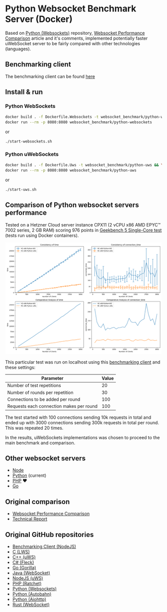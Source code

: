 # Python Websocket Benchmark Server (Docker)

Based on [Python (Websockets)](https://github.com/matttomasetti/Python-Websockets_Websocket-Benchmark-Server) repository,
[Websocket Performance Comparison](https://matttomasetti.medium.com/websocket-performance-comparison-10dc89367055) article
and it's comments, implemented potentially faster uWebSocket server to be fairly compared with other technologies (languages).


## Benchmarking client

The benchmarking client can be found [here](https://github.com/wiz00/Websocket-Benchmark-Client)

## Install & run

### Python WebSockets

```bash
docker build . -f Dockerfile.Websockets -t websocket_benchmark/python-websockets && \
docker run --rm -p 8080:8080 websocket_benchmark/python-websockets
```

or

```bash
./start-websockets.sh
```

### Python uWebSockets

```bash
docker build . -f Dockerfile.Uws -t websocket_benchmark/python-uws && \
docker run --rm -p 8080:8080 websocket_benchmark/python-uws
```

or

```bash
./start-uws.sh
```

## Comparison of Python websocket servers performance

Tested on a Hetzner Cloud server instance CPX11 (2 vCPU x86 AMD EPYC™️ 7002 series, 2 GB RAM) scoring 976 points in [Geekbench 5 Single-Core test](https://browser.geekbench.com/v5/cpu/22659970) (tests run using Docker containers).

![Python Websockets vs uWebSockets on Docker on Hetzner Cloud VPS CPX11](assets/Hetzner_Cloud_CPX11_x86_Python.png)

This particular test was run on localhost using this [benchmarking client](https://github.com/wiz00/Websocket-Benchmark-Client) and these settings:

| Parameter | Value |
| --- | --- |
| Number of test repetitions | 20 |
| Number of rounds per repetition | 30 |
| Connections to be added per round | 100 |
| Requests each connection makes per round | 100 |

The test started with 100 connections sending 10k requests in total and ended up with 3000 connections sending 300k requests in total per round. This was repeated 20 times.

In the results, uWebSockets implementations was chosen to proceed to the main benchmark and comparison.

## Other websocket servers

* [Node](https://github.com/wiz00/Websocket-Benchmark-Node)
* [Python](https://github.com/wiz00/Websocket-Benchmark-Python) (current)
* [PHP](https://github.com/wiz00/Websocket-Benchmark-PHP) ❤️
* [Go](https://github.com/wiz00/Websocket-Benchmark-Go)

## Original comparison

* [Websocket Performance Comparison](https://matttomasetti.medium.com/websocket-performance-comparison-10dc89367055)
* [Technical Report](https://www.researchgate.net/publication/348993267_An_Analysis_of_the_Performance_of_Websockets_in_Various_Programming_Languages_and_Libraries)

## Original GitHub repositories

* [Benchmarking Client (NodeJS)](https://github.com/matttomasetti/NodeJS_Websocket-Benchmark-Client)
* [C (LWS)](https://github.com/matttomasetti/C-LWS_Websocket-Benchmark-Server)
* [C++ (uWS)](https://github.com/matttomasetti/CPP-uWS_Websocket-Benchmark-Server)
* [C# (Fleck)](https://github.com/matttomasetti/CS-Fleck_Websocket-Benchmark-Server)
* [Go (Gorilla)](https://github.com/matttomasetti/Go-Gorilla_Websocket-Benchmark-Server)
* [Java (WebSocket)](https://github.com/matttomasetti/Java-WebSocket_Websocket-Benchmark-Server)
* [NodeJS (uWS)](https://github.com/matttomasetti/NodeJS-uWS_Websocket-Benchmark-Server)
* [PHP (Ratchet)](https://github.com/matttomasetti/PHP-Ratchet_Websocket-Benchmark-Server)
* [Python (Websockets)](https://github.com/matttomasetti/Python-Websockets_Websocket-Benchmark-Server)
* [Python (Autobahn)](https://github.com/matttomasetti/Python-Autobahn_Websocket-Benchmark-Server)
* [Python (Aiohttp)](https://github.com/matttomasetti/Python-Aiohttp_Websocket-Benchmark-Server)
* [Rust (WebSocket)](https://github.com/matttomasetti/Rust-WebSocket_Websocket-Benchmark-Server)
